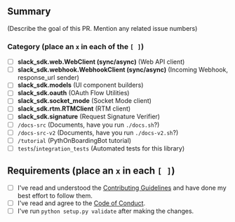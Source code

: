 ## Summary

(Describe the goal of this PR. Mention any related issue numbers)

### Category (place an `x` in each of the `[ ]`)

- [ ] **slack_sdk.web.WebClient (sync/async)** (Web API client)
- [ ] **slack_sdk.webhook.WebhookClient (sync/async)** (Incoming Webhook, response_url sender)
- [ ] **slack_sdk.models** (UI component builders)
- [ ] **slack_sdk.oauth** (OAuth Flow Utilities)
- [ ] **slack_sdk.socket_mode** (Socket Mode client)
- [ ] **slack_sdk.rtm.RTMClient** (RTM client)
- [ ] **slack_sdk.signature** (Request Signature Verifier)
- [ ] `/docs-src` (Documents, have you run `./docs.sh`?)
- [ ] `/docs-src-v2` (Documents, have you run `./docs-v2.sh`?)
- [ ] `/tutorial` (PythOnBoardingBot tutorial)
- [ ] `tests`/`integration_tests` (Automated tests for this library)

## Requirements (place an `x` in each `[ ]`)

- [ ] I've read and understood the [Contributing Guidelines](https://github.com/slackapi/python-slack-sdk/blob/main/.github/contributing.md) and have done my best effort to follow them.
- [ ] I've read and agree to the [Code of Conduct](https://slackhq.github.io/code-of-conduct).
- [ ] I've run `python setup.py validate` after making the changes.
